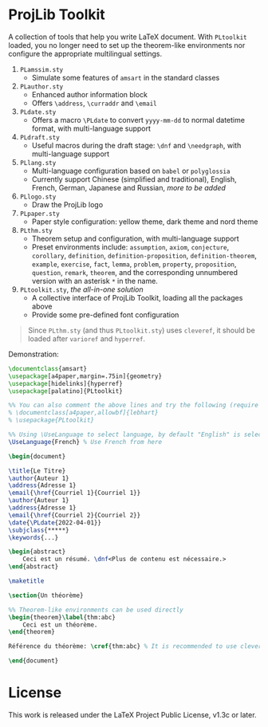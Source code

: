 <!-- Copyright (C) 2021 by Jinwen XU -->

# ProjLib Toolkit

A collection of tools that help you write LaTeX document. With `PLtoolkit` loaded, you no longer need to set up the theorem-like environments nor configure the appropriate multilingual settings.

1. `PLamssim.sty`
    - Simulate some features of `amsart` in the standard classes
1. `PLauthor.sty`
    - Enhanced author information block
    - Offers `\address`, `\curraddr` and `\email`
1. `PLdate.sty`
    - Offers a macro `\PLdate` to convert `yyyy-mm-dd` to normal datetime format, with multi-language support
1. `PLdraft.sty`
    - Useful macros during the draft stage: `\dnf` and `\needgraph`, with multi-language support
1. `PLlang.sty`
    - Multi-language configuration based on `babel` or `polyglossia`
    - Currently support Chinese (simplified and traditional), English, French, German, Japanese and Russian, *more to be added*
1. `PLlogo.sty`
    - Draw the ProjLib logo
1. `PLpaper.sty`
    - Paper style configuration: yellow theme, dark theme and nord theme
1. `PLthm.sty`
    - Theorem setup and configuration, with multi-language support
    - Preset environments include: `assumption`, `axiom`, `conjecture`, `corollary`, `definition`, `definition-proposition`, `definition-theorem`, `example`, `exercise`, `fact`, `lemma`, `problem`, `property`, `proposition`, `question`, `remark`, `theorem`, and the corresponding unnumbered version with an asterisk `*` in the name.
1. `PLtoolkit.sty`, *the all-in-one solution*
    - A collective interface of ProjLib Toolkit, loading all the packages above
    - Provide some pre-defined font configuration

> Since `PLthm.sty` (and thus `PLtoolkit.sty`) uses `cleveref`, it should be loaded after `varioref` and `hyperref`.

Demonstration:
```latex
\documentclass{amsart}
\usepackage[a4paper,margin=.75in]{geometry}
\usepackage[hidelinks]{hyperref}
\usepackage[palatino]{PLtoolkit}

%% You can also comment the above lines and try the following (require xelatex or lualatex):
% \documentclass[a4paper,allowbf]{lebhart}
% \usepackage{PLtoolkit}

%% Using \UseLanguage to select language, by default "English" is selected
\UseLanguage{French} % Use French from here

\begin{document}

\title{Le Titre}
\author{Auteur 1}
\address{Adresse 1}
\email{\href{Courriel 1}{Courriel 1}}
\author{Auteur 1}
\address{Adresse 1}
\email{\href{Courriel 2}{Courriel 2}}
\date{\PLdate{2022-04-01}}
\subjclass{*****}
\keywords{...}

\begin{abstract}
    Ceci est un résumé. \dnf<Plus de contenu est nécessaire.>
\end{abstract}

\maketitle

\section{Un théorème}

%% Theorem-like environments can be used directly
\begin{theorem}\label{thm:abc}
    Ceci est un théorème.
\end{theorem}

Référence du théorème: \cref{thm:abc} % It is recommended to use clever reference

\end{document}
```

# License

This work is released under the LaTeX Project Public License, v1.3c or later.
